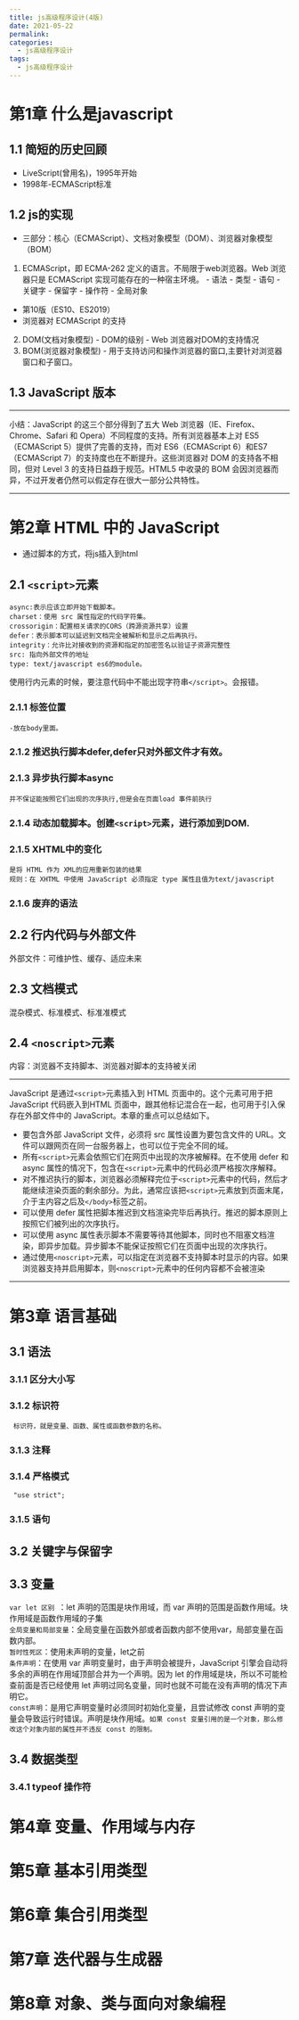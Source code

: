 ```yaml
---
title: js高级程序设计(4版)
date: 2021-05-22
permalink:
categories: 
  - js高级程序设计
tags: 
  - js高级程序设计
---
```

# 第1章 什么是javascript
## 1.1 简短的历史回顾
   - LiveScript(曾用名)，1995年开始
   - 1998年-ECMAScript标准
## 1.2 js的实现
  - 三部分：核心（ECMAScript）、文档对象模型（DOM）、浏览器对象模型（BOM）
  1. ECMAScript，即 ECMA-262 定义的语言。不局限于web浏览器。Web 浏览器只是 ECMAScript 实现可能存在的一种宿主环境。
    - 语法
    - 类型
    - 语句
    - 关键字
    - 保留字
    - 操作符
    - 全局对象
  - 第10版（ES10、ES2019）
  - 浏览器对 ECMAScript 的支持
  2. DOM(文档对象模型)
    - DOM的级别
    - Web 浏览器对DOM的支持情况
  3. BOM(浏览器对象模型)
    - 用于支持访问和操作浏览器的窗口,主要针对浏览器窗口和子窗口。
## 1.3 JavaScript 版本
***
  小结：JavaScript 的这三个部分得到了五大 Web 浏览器（IE、Firefox、Chrome、Safari 和 Opera）不同程度的支持。所有浏览器基本上对 ES5（ECMAScript 5）提供了完善的支持，而对 ES6（ECMAScript 6）和ES7（ECMAScript 7）的支持度也在不断提升。这些浏览器对 DOM 的支持各不相同，但对 Level 3 的支持日益趋于规范。HTML5 中收录的 BOM 会因浏览器而异，不过开发者仍然可以假定存在很大一部分公共特性。
***
# 第2章 HTML 中的 JavaScript
- 通过脚本的方式，将js插入到html
## 2.1 `<script>`元素
    async:表示应该立即开始下载脚本。
    charset：使用 src 属性指定的代码字符集。
    crossorigin：配置相关请求的CORS（跨源资源共享）设置
    defer：表示脚本可以延迟到文档完全被解析和显示之后再执行。
    integrity：允许比对接收到的资源和指定的加密签名以验证子资源完整性
    src: 指向外部文件的地址
    type: text/javascript es6的module。
  使用行内元素的时候，要注意代码中不能出现字符串`</script>`。会报错。
### 2.1.1 标签位置
    -放在body里面。
### 2.1.2 推迟执行脚本defer,defer只对外部文件才有效。
### 2.1.3 异步执行脚本async
    并不保证能按照它们出现的次序执行,但是会在页面load 事件前执行
### 2.1.4 动态加载脚本。创建`<script>`元素，进行添加到DOM.
### 2.1.5 XHTML中的变化
    是将 HTML 作为 XML的应用重新包装的结果
    规则：在 XHTML 中使用 JavaScript 必须指定 type 属性且值为text/javascript
### 2.1.6 废弃的语法
## 2.2 行内代码与外部文件
  外部文件：可维护性、缓存、适应未来
## 2.3 文档模式
 混杂模式、标准模式、标准准模式
## 2.4 `<noscript>`元素
  内容：浏览器不支持脚本、浏览器对脚本的支持被关闭
***
JavaScript 是通过`<script>`元素插入到 HTML 页面中的。这个元素可用于把 JavaScript 代码嵌入到HTML 页面中，跟其他标记混合在一起，也可用于引入保存在外部文件中的 JavaScript。本章的重点可以总结如下。
- 要包含外部 JavaScript 文件，必须将 src 属性设置为要包含文件的 URL。文件可以跟网页在同一台服务器上，也可以位于完全不同的域。
- 所有`<script>`元素会依照它们在网页中出现的次序被解释。在不使用 defer 和 async 属性的情况下，包含在`<script>`元素中的代码必须严格按次序解释。
- 对不推迟执行的脚本，浏览器必须解释完位于`<script>`元素中的代码，然后才能继续渲染页面的剩余部分。为此，通常应该把`<script>`元素放到页面末尾，介于主内容之后及`</body>`标签之前。
- 可以使用 defer 属性把脚本推迟到文档渲染完毕后再执行。推迟的脚本原则上按照它们被列出的次序执行。
- 可以使用 async 属性表示脚本不需要等待其他脚本，同时也不阻塞文档渲染，即异步加载。异步脚本不能保证按照它们在页面中出现的次序执行。
- 通过使用`<noscript>`元素，可以指定在浏览器不支持脚本时显示的内容。如果浏览器支持并启用脚本，则`<noscript>`元素中的任何内容都不会被渲染
***
# 第3章 语言基础
## 3.1 语法
### 3.1.1 区分大小写
### 3.1.2 标识符
     标识符，就是变量、函数、属性或函数参数的名称。
### 3.1.3 注释
### 3.1.4 严格模式
     "use strict";
### 3.1.5 语句
## 3.2 关键字与保留字
## 3.3 变量
  `var let 区别 `：let 声明的范围是块作用域，而 var 声明的范围是函数作用域。块作用域是函数作用域的子集 <br/>
  `全局变量和局部变量`：全局变量在函数外部或者函数内部不使用var，局部变量在函数内部。 <br/>
  `暂时性死区`：使用未声明的变量，let之前  <br/>
  `条件声明`：在使用 var 声明变量时，由于声明会被提升，JavaScript 引擎会自动将多余的声明在作用域顶部合并为一个声明。因为 let 的作用域是块，所以不可能检查前面是否已经使用 let 声明过同名变量，同时也就不可能在没有声明的情况下声明它。 <br/>
  `const声明`：是用它声明变量时必须同时初始化变量，且尝试修改 const 声明的变量会导致运行时错误。声明是块作用域。`如果 const 变量引用的是一个对象，那么修改这个对象内部的属性并不违反 const 的限制。 `
## 3.4 数据类型
### 3.4.1 typeof 操作符
# 第4章 变量、作用域与内存
# 第5章 基本引用类型
# 第6章 集合引用类型
# 第7章 迭代器与生成器
# 第8章 对象、类与面向对象编程